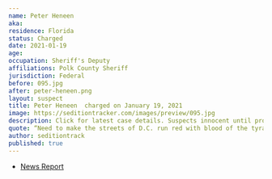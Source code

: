 ```yaml
---
name: Peter Heneen
aka:
residence: Florida
status: Charged
date: 2021-01-19
age:
occupation: Sheriff's Deputy
affiliations: Polk County Sheriff
jurisdiction: Federal
before: 095.jpg
after: peter-heneen.png
layout: suspect
title: Peter Heneen  charged on January 19, 2021
image: https://seditiontracker.com/images/preview/095.jpg
description: Click for latest case details. Suspects innocent until proven guilty.
quote: “Need to make the streets of D.C. run red with blood of the tyrants. The tyrants being the feds."
author: seditiontrack
published: true
---
```


- [News Report](https://www.wmfe.org/polk-deputy-arrested-for-making-threats-against-capitol/172515)
